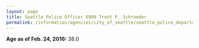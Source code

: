 ```yaml
---
layout: page
title: Seattle Police Officer 6900 Trent P. Schroeder
permalink: /information/agencies/city_of_seattle/seattle_police_department/copbook/6900/
---
```


**Age as of Feb. 24, 2016:** 38.0

